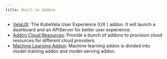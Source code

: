 ```yaml
---
title: Built-in Addons
---
```


* [VelaUX](./velaux): The KubeVela User Experience (UX ) addon. It will launch a dashboard and an APIServer for better user experience.
* [Addon Cloud Resources](./terraform): Provide a bunch of addons to provision cloud resources for different cloud providers.
* [Machine Learning Addon](./ai): Machine learning addon is divided into model-training addon and model-serving addon.